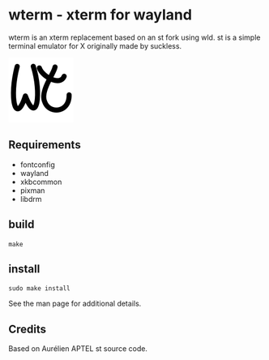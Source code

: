 # wterm - xterm for wayland


wterm is an xterm replacement based on an st fork using wld.
st is a simple terminal emulator for X originally made by suckless.


![logo](contrib/logo/wterm.png "ebin logo")

## Requirements


* fontconfig
* wayland
* xkbcommon
* pixman
* libdrm

## build

    make

## install

    sudo make install

See the man page for additional details.

## Credits

Based on Aurélien APTEL <aurelien dot aptel at gmail dot com> st source code.
